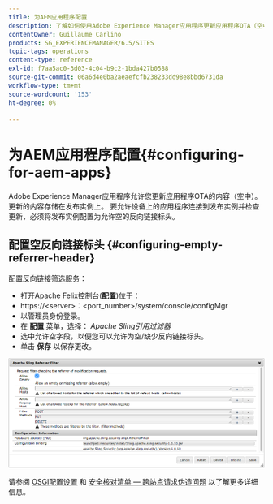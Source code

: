 ```yaml
---
title: 为AEM应用程序配置
description: 了解如何使用Adobe Experience Manager应用程序更新应用程序OTA（空中）的内容。
contentOwner: Guillaume Carlino
products: SG_EXPERIENCEMANAGER/6.5/SITES
topic-tags: operations
content-type: reference
exl-id: f7aa5ac0-3d03-4c04-b9c2-1bda427b0588
source-git-commit: 06a6d4e0ba2aeaefcfb238233dd98e8bbd6731da
workflow-type: tm+mt
source-wordcount: '153'
ht-degree: 0%

---
```


# 为AEM应用程序配置{#configuring-for-aem-apps}

Adobe Experience Manager应用程序允许您更新应用程序OTA的内容（空中）。 更新的内容存储在发布实例上。 要允许设备上的应用程序连接到发布实例并检查更新，必须将发布实例配置为允许空的反向链接标头。

## 配置空反向链接标头 {#configuring-empty-referrer-header}

配置反向链接筛选服务：

* 打开Apache Felix控制台(**配置**)位于：
* https://&lt;server>：&lt;port_number>/system/console/configMgr
* 以管理员身份登录。
* 在 **配置** 菜单，选择： *Apache Sling引用过滤器*
* 选中允许空字段，以便您可以允许为空/缺少反向链接标头。
* 单击 **保存** 以保存更改。

![chlimage_1-58](assets/chlimage_1-58a.png)

请参阅 [OSGI配置设置](/help/sites-deploying/osgi-configuration-settings.md) 和 [安全核对清单 — 跨站点请求伪造问题](/help/sites-administering/security-checklist.md#protect-against-cross-site-request-forgery) 以了解更多详细信息。
